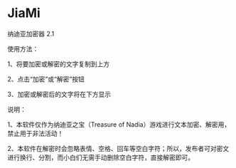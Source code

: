 # JiaMi
纳迪亚加密器 2.1

使用方法：

1、将要加密或解密的文字复制到上方

2、点击“加密”或“解密”按钮

3、加密或解密后的文字将在下方显示


说明：

1、本软件仅作为纳迪亚之宝（Treasure of Nadia）游戏进行文本加密、解密用，禁止用于非法活动！

2、本软件在解密时会忽略表情、空格、回车等空白字符；所以，发布者可对密文进行换行、分割，而小白们无需手动删除空白字符，直接解密即可。
